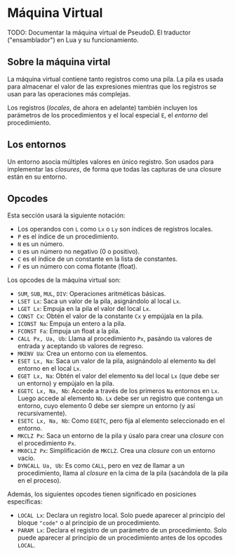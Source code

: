 # Máquina Virtual #

TODO: Documentar la máquina virtual de PseudoD. El traductor ("ensamblador") en
Lua y su funcionamiento.

## Sobre la máquina virtal ##

La máquina virtual contiene tanto registros como una pila. La pila es usada
para almacenar el valor de las expresiones mientras que los registros se usan
para las operaciones más complejas.

Los registros (*locales*, de ahora en adelante) también incluyen los parámetros
de los procedimientos y el local especial `E`, el *entorno* del procedimiento.

## Los entornos ##

Un entorno asocia múltiples valores en único registro. Son usados para
implementar las *closures*, de forma que todas las capturas de una closure
están en su entorno.

## Opcodes ##

Esta sección usará la siguiente notación:

- Los operandos con `L` como `Lx` o `Ly` son índices de registros locales.
- `P` es el índice de un procedimiento.
- `N` es un número.
- `U` es un número no negativo (0 o positivo).
- `C` es el índice de un constante en la lista de constantes.
- `F` es un número con coma flotante (float).

Los opcodes de la máquina virtual son:

- `SUM`, `SUB`, `MUL`, `DIV`: Operaciones aritméticas básicas.
- `LSET Lx`: Saca un valor de la pila, asignándolo al local `Lx`.
- `LGET Lx`: Empuja en la pila el valor del local `Lx`.
- `CONST Cx`: Obtén el valor de la constante `Cx` y empújala en la pila.
- `ICONST Na`: Empuja un entero a la pila.
- `FCONST Fa`: Empuja un float a la pila.
- `CALL Px, Ua, Ub`: Llama al procedimiento `Px`, pasándo `Ua` valores de
  entrada y aceptando `Ub` valores de regreso.
- `MKENV Ua`: Crea un entorno con `Ua` elementos.
- `ESET Lx, Na`: Saca un valor de la pila, asignándolo al elemento `Na` del
  entorno en el local `Lx`.
- `EGET Lx, Na`: Obtén el valor del elemento `Na` del local `Lx` (que debe ser
  un entorno) y empújalo en la pila.
- `EGETC Lx, Na, Nb`: Accede a través de los primeros `Na` entornos en
  `Lx`. Luego accede al elemento `Nb`. `Lx` debe ser un registro que contenga
  un entorno, cuyo elemento 0 debe ser siempre un entorno (y así
  recursivamente).
- `ESETC Lx, Na, Nb`: Como `EGETC`, pero fija al elemento seleccionado en el
  entorno.
- `MKCLZ Px`: Saca un entorno de la pila y úsalo para crear una *closure* con
  el procedimiento `Px`.
- `MK0CLZ Px`: Simplificación de `MKCLZ`. Crea una *closure* con un entorno
  vacío.
- `DYNCALL Ua, Ub`: Es como `CALL`, pero en vez de llamar a un procedimiento,
  llama al *closure* en la cima de la pila (sacándola de la pila en el
  proceso).

Además, los siguientes opcodes tienen significado en posiciones específicas:

- `LOCAL Lx`: Declara un registro local. Solo puede aparecer al principio del
  bloque `"code"` o al principio de un procedimiento.
- `PARAM Lx`: Declara el registro de un parámetro de un procedimiento. Solo
  puede aparecer al principio de un procedimiento antes de los opcodes `LOCAL`.

